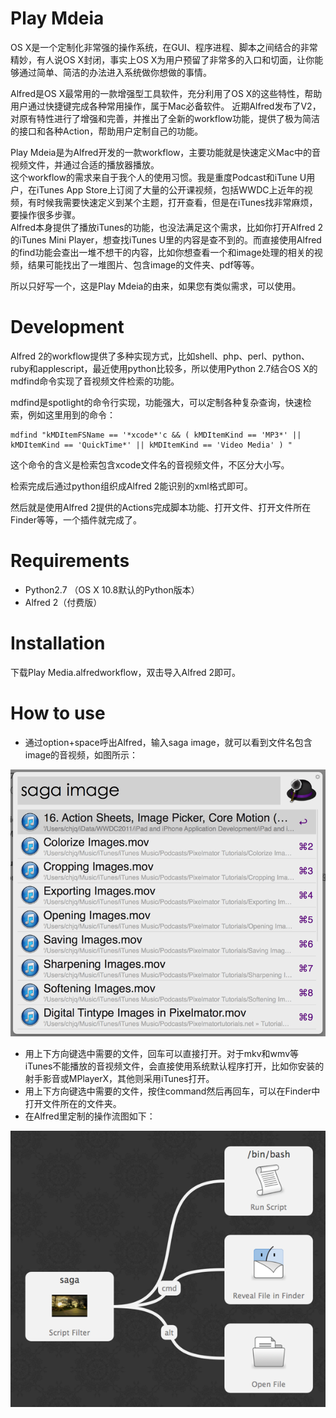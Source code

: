 # Play Mdeia
OS X是一个定制化非常强的操作系统，在GUI、程序进程、脚本之间结合的非常精妙，有人说OS X封闭，事实上OS X为用户预留了非常多的入口和切面，让你能够通过简单、简洁的办法进入系统做你想做的事情。

Alfred是OS X最常用的一款增强型工具软件，充分利用了OS X的这些特性，帮助用户通过快捷键完成各种常用操作，属于Mac必备软件。
近期Alfred发布了V2，对原有特性进行了增强和完善，并推出了全新的workflow功能，提供了极为简洁的接口和各种Action，帮助用户定制自己的功能。

Play Mdeia是为Alfred开发的一款workflow，主要功能就是快速定义Mac中的音视频文件，并通过合适的播放器播放。  
这个workflow的需求来自于我个人的使用习惯。我是重度Podcast和iTune U用户，在iTunes App Store上订阅了大量的公开课视频，包括WWDC上近年的视频，有时候我需要快速定义到某个主题，打开查看，但是在iTunes找非常麻烦，要操作很多步骤。  
Alfred本身提供了播放iTunes的功能，也没法满足这个需求，比如你打开Alfred 2的iTunes Mini Player，想查找iTunes U里的内容是查不到的。而直接使用Alfred的find功能会查出一堆不想干的内容，比如你想查看一个和image处理的相关的视频，结果可能找出了一堆图片、包含image的文件夹、pdf等等。

所以只好写一个，这是Play Mdeia的由来，如果您有类似需求，可以使用。

# Development
Alfred 2的workflow提供了多种实现方式，比如shell、php、perl、python、ruby和applescript，最近使用python比较多，所以使用Python 2.7结合OS X的mdfind命令实现了音视频文件检索的功能。

mdfind是spotlight的命令行实现，功能强大，可以定制各种复杂查询，快速检索，例如这里用到的命令：

	mdfind "kMDItemFSName == '*xcode*'c && ( kMDItemKind == 'MP3*' || kMDItemKind == 'QuickTime*' || kMDItemKind == 'Video Media' ) "

这个命令的含义是检索包含xcode文件名的音视频文件，不区分大小写。

检索完成后通过python组织成Alfred 2能识别的xml格式即可。

然后就是使用Alfred 2提供的Actions完成脚本功能、打开文件、打开文件所在Finder等等，一个插件就完成了。

# Requirements
* Python2.7 （OS X 10.8默认的Python版本）
* Alfred 2（付费版）

# Installation
下载Play Media.alfredworkflow，双击导入Alfred 2即可。

# How to use
* 通过option+space呼出Alfred，输入saga image，就可以看到文件名包含image的音视频，如图所示：  

![demo1](demo1.png)

* 用上下方向键选中需要的文件，回车可以直接打开。对于mkv和wmv等iTunes不能播放的音视频文件，会直接使用系统默认程序打开，比如你安装的射手影音或MPlayerX，其他则采用iTunes打开。
* 用上下方向键选中需要的文件，按住command然后再回车，可以在Finder中打开文件所在的文件夹。
* 在Alfred里定制的操作流图如下：  

![demo2](demo2.png)